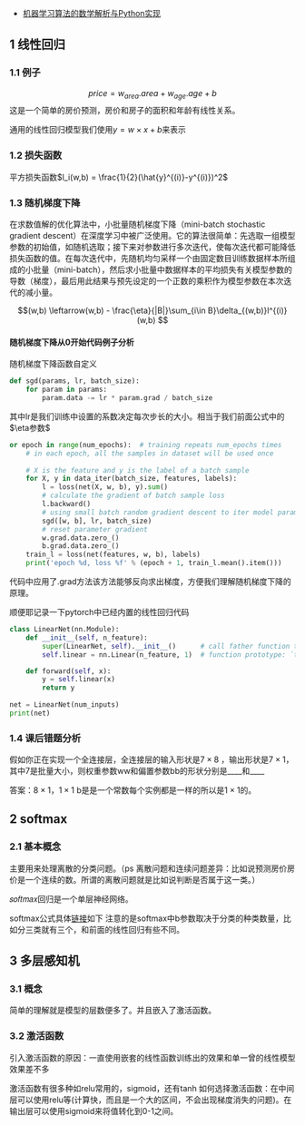 <script type="text/javascript" src="http://cdn.mathjax.org/mathjax/latest/MathJax.js?config=default"></script>

- [机器学习算法的数学解析与Python实现](https://www.toutiao.com/a6781381073583473159/)

## 1 线性回归
### 1.1 例子
  $$price = w_{area}.area + w_{age}.age +b$$
  这是一个简单的房价预测，房价和房子的面积和年龄有线性关系。

通用的线性回归模型我们使用$y = w\times x+b$来表示
### 1.2 损失函数
平方损失函数$l_i(w,b) = \frac{1}{2}(\hat{y}^{(i)}-y^{(i)})^2$

### 1.3 随机梯度下降
在求数值解的优化算法中，小批量随机梯度下降（mini-batch stochastic gradient descent）在深度学习中被广泛使用。它的算法很简单：先选取一组模型参数的初始值，如随机选取；接下来对参数进行多次迭代，使每次迭代都可能降低损失函数的值。在每次迭代中，先随机均匀采样一个由固定数目训练数据样本所组成的小批量（mini-batch），然后求小批量中数据样本的平均损失有关模型参数的导数（梯度），最后用此结果与预先设定的一个正数的乘积作为模型参数在本次迭代的减小量。

$$(w,b) \leftarrow(w,b) - \frac{\eta}{|B|}\sum_{i\in B}\delta_{(w,b)}l^{(i)}(w,b)	$$

#### 随机梯度下降从0开始代码例子分析
随机梯度下降函数自定义
```python
def sgd(params, lr, batch_size): 
    for param in params:
        param.data -= lr * param.grad / batch_size
```
其中lr是我们训练中设置的系数决定每次步长的大小。相当于我们前面公式中的$\eta参数$

```python
or epoch in range(num_epochs):  # training repeats num_epochs times
    # in each epoch, all the samples in dataset will be used once
    
    # X is the feature and y is the label of a batch sample
    for X, y in data_iter(batch_size, features, labels):
        l = loss(net(X, w, b), y).sum()  
        # calculate the gradient of batch sample loss 
        l.backward()  
        # using small batch random gradient descent to iter model parameters
        sgd([w, b], lr, batch_size)  
        # reset parameter gradient
        w.grad.data.zero_()
        b.grad.data.zero_()
    train_l = loss(net(features, w, b), labels)
    print('epoch %d, loss %f' % (epoch + 1, train_l.mean().item()))
```
代码中应用了.grad方法该方法能够反向求出梯度，方便我们理解随机梯度下降的原理。

顺便耶记录一下pytorch中已经内置的线性回归代码
```python
class LinearNet(nn.Module):
    def __init__(self, n_feature):
        super(LinearNet, self).__init__()      # call father function to init 
        self.linear = nn.Linear(n_feature, 1)  # function prototype: `torch.nn.Linear(in_features, out_features, bias=True)`

    def forward(self, x):
        y = self.linear(x)
        return y
    
net = LinearNet(num_inputs)
print(net)
```

### 1.4 课后错题分析
假如你正在实现一个全连接层，全连接层的输入形状是$7 \times 8$ ，输出形状是$7 \times 1$，其中7是批量大小，则权重参数ww和偏置参数bb的形状分别是____和____

答案：$8\times 1$，$1 \times 1$
b是是一个常数每个实例都是一样的所以是$1\times 1$的。

## 2 softmax
### 2.1 基本概念
主要用来处理离散的分类问题。（ps 离散问题和连续问题差异：比如说预测房价房价是一个连续的数。所谓的离散问题就是比如说判断是否属于这一类。）

𝑠𝑜𝑓𝑡𝑚𝑎𝑥回归是一个单层神经网络。

softmax公式具体[链接](https://baike.baidu.com/item/softmax%20%E9%80%BB%E8%BE%91%E5%9B%9E%E5%BD%92/22689563?fr=aladdin)如下
注意的是softmax中b参数取决于分类的种类数量，比如分三类就有三个，和前面的线性回归有些不同。

## 3 多层感知机
### 3.1 概念
简单的理解就是模型的层数便多了。并且嵌入了激活函数。
### 3.2 激活函数
引入激活函数的原因：一直使用嵌套的线性函数训练出的效果和单一曾的线性模型效果差不多

激活函数有很多种如relu常用的，sigmoid，还有tanh
如何选择激活函数：在中间层可以使用relu等(计算快，而且是一个大的区间，不会出现梯度消失的问题)。在输出层可以使用sigmoid来将值转化到0-1之间。
